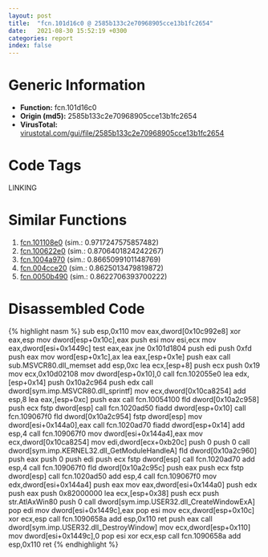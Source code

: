 ```yaml
---
layout: post
title:  "fcn.101d16c0 @ 2585b133c2e70968905cce13b1fc2654"
date:   2021-08-30 15:52:19 +0300
categories: report
index: false
---
```


# Generic Information
- **Function:** fcn.101d16c0
- **Origin (md5):** 2585b133c2e70968905cce13b1fc2654
- **VirusTotal:** [virustotal.com/gui/file/2585b133c2e70968905cce13b1fc2654][virustotal_ref]

# Code Tags
<span class="tag" id="LINKING">LINKING</span>


# Similar Functions

1. [fcn.101108e0][similar_1_ref] (sim.: 0.9717247575857482)
2. [fcn.100622e0][similar_2_ref] (sim.: 0.8706401824242267)
3. [fcn.1004a970][similar_3_ref] (sim.: 0.8665099101148769)
4. [fcn.004cce20][similar_4_ref] (sim.: 0.8625013479819872)
5. [fcn.0050b490][similar_5_ref] (sim.: 0.8622706393700222)


# Disassembled Code

{% highlight nasm %}
sub esp,0x110
mov eax,dword[0x10c992e8]
xor eax,esp
mov dword[esp+0x10c],eax
push esi
mov esi,ecx
mov eax,dword[esi+0x1449c]
test eax,eax
jne 0x101d1804
push edi
push 0xfd
push eax
mov word[esp+0x1c],ax
lea eax,[esp+0x1e]
push eax
call sub.MSVCR80.dll_memset
add esp,0xc
lea ecx,[esp+8]
push ecx
push 0x19
mov ecx,0x10d02108
mov dword[esp+0x10],0
call fcn.102055e0
lea edx,[esp+0x14]
push 0x10a2c964
push edx
call dword[sym.imp.MSVCR80.dll_sprintf]
mov ecx,dword[0x10ca8254]
add esp,8
lea eax,[esp+0xc]
push eax
call fcn.10054100
fld dword[0x10a2c958]
push ecx
fstp dword[esp]
call fcn.1020ad50
fiadd dword[esp+0x10]
call fcn.109067f0
fld dword[0x10a2c954]
fstp dword[esp]
mov dword[esi+0x144a0],eax
call fcn.1020ad70
fiadd dword[esp+0x14]
add esp,4
call fcn.109067f0
mov dword[esi+0x144a4],eax
mov ecx,dword[0x10ca8254]
mov edi,dword[ecx+0xb20c]
push 0
push 0
call dword[sym.imp.KERNEL32.dll_GetModuleHandleA]
fld dword[0x10a2c960]
push eax
push 0
push edi
push ecx
fstp dword[esp]
call fcn.1020ad70
add esp,4
call fcn.109067f0
fld dword[0x10a2c95c]
push eax
push ecx
fstp dword[esp]
call fcn.1020ad50
add esp,4
call fcn.109067f0
mov edx,dword[esi+0x144a4]
push eax
mov eax,dword[esi+0x144a0]
push edx
push eax
push 0x82000000
lea ecx,[esp+0x38]
push ecx
push str.AtlAxWin80
push 0
call dword[sym.imp.USER32.dll_CreateWindowExA]
pop edi
mov dword[esi+0x1449c],eax
pop esi
mov ecx,dword[esp+0x10c]
xor ecx,esp
call fcn.1090658a
add esp,0x110
ret 
push eax
call dword[sym.imp.USER32.dll_DestroyWindow]
mov ecx,dword[esp+0x110]
mov dword[esi+0x1449c],0
pop esi
xor ecx,esp
call fcn.1090658a
add esp,0x110
ret 
{% endhighlight %}


[similar_1_ref]: /report/fcn.101108e0@2585b133c2e70968905cce13b1fc2654
[similar_2_ref]: /report/fcn.100622e0@2585b133c2e70968905cce13b1fc2654
[similar_3_ref]: /report/fcn.1004a970@2585b133c2e70968905cce13b1fc2654
[similar_4_ref]: /report/fcn.004cce20@279a61b1e76da49531f1f16fd1102a2d
[similar_5_ref]: /report/fcn.0050b490@17d73cbafe6dd96dd6f2291fab06fbb5
[virustotal_ref]: https://www.virustotal.com/gui/file/2585b133c2e70968905cce13b1fc2654
